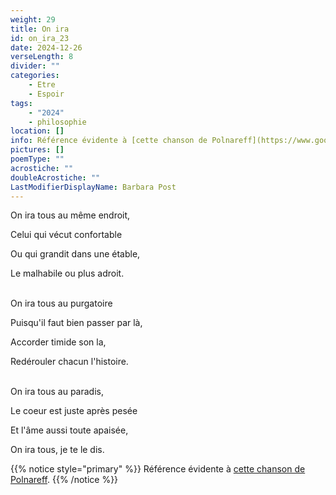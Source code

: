 ```yaml
---
weight: 29
title: On ira
id: on_ira_23
date: 2024-12-26
verseLength: 8
divider: ""
categories:
    - Etre
    - Espoir
tags:
    - "2024"
    - philosophie
location: []
info: Référence évidente à [cette chanson de Polnareff](https://www.google.com/search?q=on+ira+tous+au+paradis).
pictures: []
poemType: ""
acrostiche: ""
doubleAcrostiche: ""
LastModifierDisplayName: Barbara Post
---
```

On ira tous au même endroit,

Celui qui vécut confortable

Ou qui grandit dans une étable,

Le malhabile ou plus adroit.

 \
On ira tous au purgatoire

Puisqu'il faut bien passer par là,

Accorder timide son la,

Redérouler chacun l'histoire.

 \
On ira tous au paradis,

Le coeur est juste après pesée

Et l'âme aussi toute apaisée,

On ira tous, je te le dis.

<!-- FM:Snippet:Start data:{"id":"_simpleNotice","fields":[{"name":"content","value":""}]} -->
{{% notice style="primary" %}}
Référence évidente à [cette chanson de Polnareff](https://www.google.com/search?q=on+ira+tous+au+paradis).
{{% /notice %}}
<!-- FM:Snippet:End -->